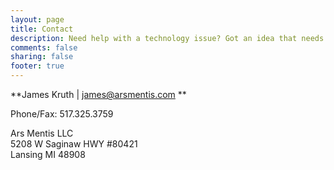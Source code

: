 ```yaml
---
layout: page
title: Contact
description: Need help with a technology issue? Got an idea that needs hashing out? No problem! Contact me to get started.
comments: false
sharing: false
footer: true
---
```


**James Kruth | james@arsmentis.com **

Phone/Fax: 517.325.3759<br>

Ars Mentis LLC<br>
5208 W Saginaw HWY #80421<br>
Lansing MI 48908
